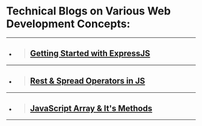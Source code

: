 # Technical Blogs on Various Web Development Concepts:

---

-  > ## [Getting Started with ExpressJS](https://yashpundhir.hashnode.dev/getting-started-with-expressjs)

---

-  > ## [Rest & Spread Operators in JS](https://yashpundhir.hashnode.dev/preview/6432847316f390000fb546fe#heading-rest-operator-in-case-of-js-arrays)

---

- > ## [JavaScript Array & It's Methods](https://hashnode.com/draft/63a0628eaafcb79c00aa926b)

---
